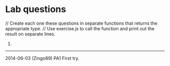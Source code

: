 Lab questions
==============================

// Create each one these questions in separate functions that returns the appropriate type. 
// Use exercise.js to call the function and print out the result on separate lines.

1. 

------------------------------

2014-06-03 (Zingo89) PA1 First try.